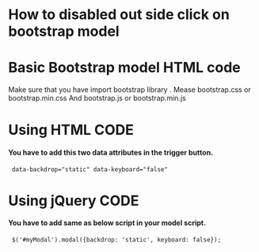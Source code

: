 # How to disabled out side click on bootstrap model



<h1>Basic Bootstrap model HTML code</h1>
<p>Make sure that you have import bootstrap library . Mease bootstrap.css or bootstrap.min.css And bootstrap.js or bootstrap.min.js</p>


# Using HTML CODE

<h4>You have to add this two data attributes in the trigger button.</h4>

<pre><code> data-backdrop="static" data-keyboard="false"  </code></pre>

# Using jQuery CODE

<h4>You have to add same as below script in your model script.</h4>

<pre><code> $('#myModal').modal({backdrop: 'static', keyboard: false});  </code></pre>
